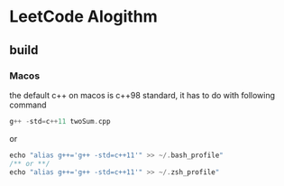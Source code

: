 # LeetCode Alogithm 


## build

### Macos
the default c++ on macos is c++98 standard, it has to do with following command
```c++
g++ -std=c++11 twoSum.cpp
```
or 

```c++
echo "alias g++='g++ -std=c++11'" >> ~/.bash_profile"
/** or **/
echo "alias g++='g++ -std=c++11'" >> ~/.zsh_profile"
```
